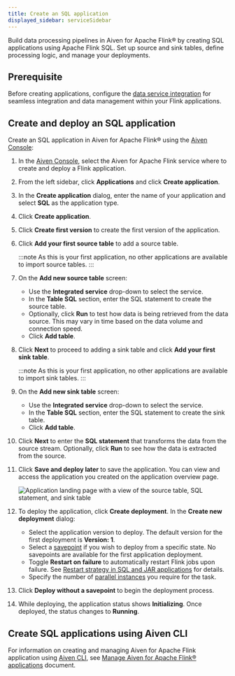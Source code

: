 ```yaml
---
title: Create an SQL application
displayed_sidebar: serviceSidebar
---
```


Build data processing pipelines in Aiven for Apache Flink® by creating SQL applications using Apache Flink SQL. Set up source and sink tables, define processing logic, and manage your deployments.

## Prerequisite

Before creating applications, configure the
[data service integration](/docs/products/flink/howto/create-integration) for seamless integration and data management within your
Flink applications.

## Create and deploy an SQL application

Create an SQL application in Aiven for Apache Flink® using the [Aiven
Console](https://console.aiven.io/):

1. In the [Aiven Console](https://console.aiven.io/), select the Aiven
   for Apache Flink service where to create and deploy a Flink
   application.

1. From the left sidebar, click **Applications** and click
   **Create application**.

1. In the **Create application** dialog, enter the name of your
   application and select **SQL** as the application type.

1. Click **Create application**.

1. Click **Create first version** to create the first version of the
   application.

1. Click **Add your first source table** to add a source table.

   :::note
   As this is your first application, no other applications are
   available to import source tables.
   :::

1. On the **Add new source table** screen:

   - Use the **Integrated service** drop-down to select the service.
   - In the **Table SQL** section, enter the SQL statement to create
     the source table.
   - Optionally, click **Run** to test how data is being retrieved
     from the data source. This may vary in time based on the data
     volume and connection speed.
   - Click **Add table**.

1. Click **Next** to proceed to adding a sink table and click **Add
   your first sink table**.

   :::note
   As this is your first application, no other applications are
   available to import sink tables.
   :::

1. On the **Add new sink table** screen:

   - Use the **Integrated service** drop-down to select the service.
   - In the **Table SQL** section, enter the SQL statement to create
     the sink table.
   - Click **Add table**.

1. Click **Next** to enter the **SQL statement** that transforms the
   data from the source stream. Optionally, click **Run** to see how
   the data is extracted from the source.

1. Click **Save and deploy later** to save the application. You can
   view and access the application you created on the application
   overview page.

   ![Application landing page with a view of the source table, SQL statement, and sink table](/images/content/products/flink/application_landingpage_view.png)

1. To deploy the application, click **Create deployment**. In the
   **Create new deployment** dialog:

   - Select the application version to deploy. The default version
     for the first deployment is **Version: 1**.
   - Select a
     [savepoint](/docs/products/flink/concepts/savepoints) if you wish to deploy from a specific state. No savepoints are available for the first
     application deployment.
   - Toggle **Restart on failure** to automatically restart Flink
     jobs upon failure. See [Restart strategy in SQL and JAR applications](/docs/products/flink/howto/restart-strategy-jar-applications)
     for details.
   - Specify the number of [parallel
     instances](https://nightlies.apache.org/flink/flink-docs-master/docs/dev/datastream/execution/parallel/)
     you require for the task.

1. Click **Deploy without a savepoint** to begin the deployment
   process.

1. While deploying, the application status shows **Initializing**. Once
   deployed, the status changes to **Running**.

## Create SQL applications using Aiven CLI

For information on creating and managing Aiven for Apache Flink
application using [Aiven CLI](/docs/tools/cli), see
[Manage Aiven for Apache Flink® applications](/docs/tools/cli/service/flink) document.
